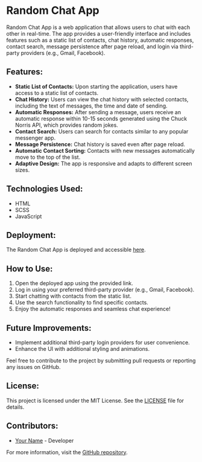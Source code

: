 # Random Chat App

Random Chat App is a web application that allows users to chat with each other in real-time. The app provides a user-friendly interface and includes features such as a static list of contacts, chat history, automatic responses, contact search, message persistence after page reload, and login via third-party providers (e.g., Gmail, Facebook).

## Features:
- **Static List of Contacts:** Upon starting the application, users have access to a static list of contacts.
- **Chat History:** Users can view the chat history with selected contacts, including the text of messages, the time and date of sending.
- **Automatic Responses:** After sending a message, users receive an automatic response within 10-15 seconds generated using the Chuck Norris API, which provides random jokes.
- **Contact Search:** Users can search for contacts similar to any popular messenger app.
- **Message Persistence:** Chat history is saved even after page reload.
- **Automatic Contact Sorting:** Contacts with new messages automatically move to the top of the list.
- **Adaptive Design:** The app is responsive and adapts to different screen sizes.

## Technologies Used:
- HTML
- SCSS
- JavaScript

## Deployment:
The Random Chat App is deployed and accessible [here](https://leo-chat.netlify.app). 

## How to Use:
1. Open the deployed app using the provided link.
2. Log in using your preferred third-party provider (e.g., Gmail, Facebook).
3. Start chatting with contacts from the static list.
4. Use the search functionality to find specific contacts.
5. Enjoy the automatic responses and seamless chat experience!

## Future Improvements:
- Implement additional third-party login providers for user convenience.
- Enhance the UI with additional styling and animations.

Feel free to contribute to the project by submitting pull requests or reporting any issues on GitHub.

## License:
This project is licensed under the MIT License. See the [LICENSE](LICENSE) file for details.

## Contributors:
- [Your Name](https://github.com/volodymyrzdrok) - Developer

For more information, visit the [GitHub repository](https://github.com/volodymyrzdrok/random_chat).
